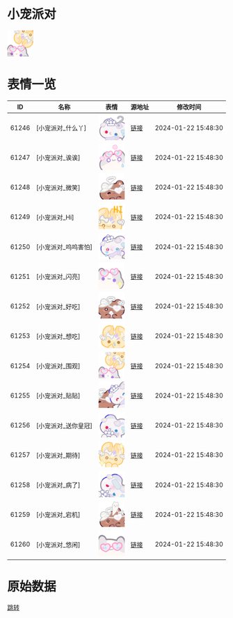 # 小宠派对

<img src="./cover.png" height="60" alt="cover" />

# 表情一览

|ID|名称|表情|源地址|修改时间|
|----|----|----|----|----|
|61246|[小宠派对_什么丫]|<img src="./pic/061246_%5B小宠派对_什么丫%5D.png" height="60" alt="什么丫"/>|[链接](https://i0.hdslb.com/bfs/garb/97eeef9f8873085a9ff775b2a8e8d3fdb7750589.png)|2024-01-22 15:48:30|
|61247|[小宠派对_诶诶]|<img src="./pic/061247_%5B小宠派对_诶诶%5D.png" height="60" alt="诶诶"/>|[链接](https://i0.hdslb.com/bfs/garb/ea6ae1a1399de9288007f2de1597f16993c621cb.png)|2024-01-22 15:48:30|
|61248|[小宠派对_微笑]|<img src="./pic/061248_%5B小宠派对_微笑%5D.png" height="60" alt="微笑"/>|[链接](https://i0.hdslb.com/bfs/garb/ed309c2052105288abd2c7a9a7de429fcf58ea2b.png)|2024-01-22 15:48:30|
|61249|[小宠派对_Hi]|<img src="./pic/061249_%5B小宠派对_Hi%5D.png" height="60" alt="Hi"/>|[链接](https://i0.hdslb.com/bfs/garb/15c002748ea3a563250f35f279d729a6ef76f61b.png)|2024-01-22 15:48:30|
|61250|[小宠派对_呜呜害怕]|<img src="./pic/061250_%5B小宠派对_呜呜害怕%5D.png" height="60" alt="呜呜害怕"/>|[链接](https://i0.hdslb.com/bfs/garb/237e54116490e6dcd30ee54e7c4dc772c2b2bea7.png)|2024-01-22 15:48:30|
|61251|[小宠派对_闪亮]|<img src="./pic/061251_%5B小宠派对_闪亮%5D.png" height="60" alt="闪亮"/>|[链接](https://i0.hdslb.com/bfs/garb/5a24c578ac004871f45214b258becf27a3223f1d.png)|2024-01-22 15:48:30|
|61252|[小宠派对_好吃]|<img src="./pic/061252_%5B小宠派对_好吃%5D.png" height="60" alt="好吃"/>|[链接](https://i0.hdslb.com/bfs/garb/8d7f28da63657c83e0d91d1867ea0ee5a680cb66.png)|2024-01-22 15:48:30|
|61253|[小宠派对_想吃]|<img src="./pic/061253_%5B小宠派对_想吃%5D.png" height="60" alt="想吃"/>|[链接](https://i0.hdslb.com/bfs/garb/37e1600fe84095ca4ebb49a9e6a1e17affa3b1cc.png)|2024-01-22 15:48:30|
|61254|[小宠派对_围观]|<img src="./pic/061254_%5B小宠派对_围观%5D.png" height="60" alt="围观"/>|[链接](https://i0.hdslb.com/bfs/garb/69c095a4ecc38f95c656fc272757091b56b64cd7.png)|2024-01-22 15:48:30|
|61255|[小宠派对_贴贴]|<img src="./pic/061255_%5B小宠派对_贴贴%5D.png" height="60" alt="贴贴"/>|[链接](https://i0.hdslb.com/bfs/garb/b1bb41a24b475aa6439b9533f15dacb284c03a35.png)|2024-01-22 15:48:30|
|61256|[小宠派对_送你皇冠]|<img src="./pic/061256_%5B小宠派对_送你皇冠%5D.png" height="60" alt="送你皇冠"/>|[链接](https://i0.hdslb.com/bfs/garb/2222d9498f0f2af5f15d7965e61806dc3909c25a.png)|2024-01-22 15:48:30|
|61257|[小宠派对_期待]|<img src="./pic/061257_%5B小宠派对_期待%5D.png" height="60" alt="期待"/>|[链接](https://i0.hdslb.com/bfs/garb/dcc154e1b932ac40a490c36b92e775e51aaa8755.png)|2024-01-22 15:48:30|
|61258|[小宠派对_病了]|<img src="./pic/061258_%5B小宠派对_病了%5D.png" height="60" alt="病了"/>|[链接](https://i0.hdslb.com/bfs/garb/0fc5dd7a1f41853903721700c5a854c788a46b98.png)|2024-01-22 15:48:30|
|61259|[小宠派对_宕机]|<img src="./pic/061259_%5B小宠派对_宕机%5D.png" height="60" alt="宕机"/>|[链接](https://i0.hdslb.com/bfs/garb/4648b1bc388890c6f4e76ee1106bb4a2400b1e19.png)|2024-01-22 15:48:30|
|61260|[小宠派对_悠闲]|<img src="./pic/061260_%5B小宠派对_悠闲%5D.png" height="60" alt="悠闲"/>|[链接](https://i0.hdslb.com/bfs/garb/6aa1076b20a03dbb799dcc111c98138b5eecf6f3.png)|2024-01-22 15:48:30|

# 原始数据

[跳转](./raw.json)

